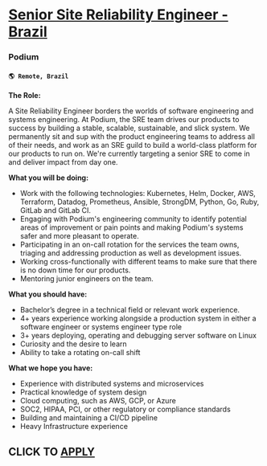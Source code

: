 # [Senior Site Reliability Engineer - Brazil](https://www.remotewlb.com/apply/senior-site-reliability-engineer-brazil)  
### Podium  
#### `🌎 Remote, Brazil`  

**The Role:**

A Site Reliability Engineer borders the worlds of software engineering and systems engineering. At Podium, the SRE team drives our products to success by building a stable, scalable, sustainable, and slick system. We permanently sit and sup with the product engineering teams to address all of their needs, and work as an SRE guild to build a world-class platform for our products to run on. We're currently targeting a senior SRE to come in and deliver impact from day one.

**What you will be doing:**

  * Work with the following technologies: Kubernetes, Helm, Docker, AWS, Terraform, Datadog, Prometheus, Ansible, StrongDM, Python, Go, Ruby, GitLab and GitLab CI.
  * Engaging with Podium's engineering community to identify potential areas of improvement or pain points and making Podium's systems safer and more pleasant to operate.
  * Participating in an on-call rotation for the services the team owns, triaging and addressing production as well as development issues.
  * Working cross-functionally with different teams to make sure that there is no down time for our products.
  * Mentoring junior engineers on the team.

**What you should have:**

  * Bachelor’s degree in a technical field or relevant work experience.
  * 4+ years experience working alongside a production system in either a software engineer or systems engineer type role
  * 3+ years deploying, operating and debugging server software on Linux
  * Curiosity and the desire to learn
  * Ability to take a rotating on-call shift

**What we hope you have:**

  * Experience with distributed systems and microservices
  * Practical knowledge of system design
  * Cloud computing, such as AWS, GCP, or Azure
  * SOC2, HIPAA, PCI, or other regulatory or compliance standards
  * Building and maintaining a CI/CD pipeline
  * Heavy Infrastructure experience 

  
## CLICK TO [APPLY](https://www.remotewlb.com/apply/senior-site-reliability-engineer-brazil)

